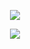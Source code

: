
<p align="center"><img align="center" src="https://github-readme-stats.vercel.app/api/top-langs/?username=dracoYT&layout=compact&theme=dark"></p>
                         
<p align="center"><img align="center" src="https://github-readme-stats.vercel.app/api?username=dracoYT0o&show_icons=true&theme=dark"></p>
